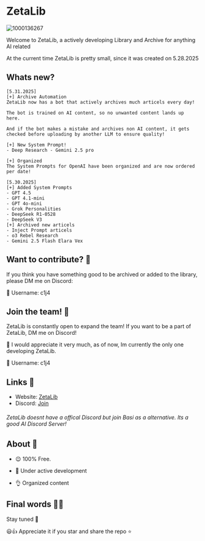 # ZetaLib

![1000136267](https://github.com/user-attachments/assets/e077fb25-fba8-490d-b665-1744b7c932be)


Welcome to ZetaLib, a actively developing Library and Archive for anything AI related

At the current time ZetaLib is pretty small, since it was created on 5.28.2025

## Whats new?

```
[5.31.2025]
[+] Archive Automation
ZetaLib now has a bot that actively archives much articels every day!

The bot is trained on AI content, so no unwanted content lands up here.

And if the bot makes a mistake and archives non AI content, it gets checked before uploading by another LLM to ensure quality!

[+] New System Prompt!
- Deep Research - Gemini 2.5 pro

[+] Organized
The System Prompts for OpenAI have been organized and are now ordered per date!

[5.30.2025]
[+] Added System Prompts
- GPT 4.5
- GPT 4.1-mini
- GPT 4o-mini
- Grok Personalities
- DeepSeek R1-0528
- DeepSeek V3
[+] Archived new articels
- Inject Prompt articels
- o3 Rebel Research
- Gemini 2.5 Flash Elara Vex
```


## Want to contribute? 📑
If you think you have something good to be archived or added to the library, please DM me on Discord:

📧 Username: c1j4

## Join the team! 📌
ZetaLib is constantly open to expand the team! If you want to be a part of ZetaLib, DM me on Discord!

👀 I would appreciate it very much, as of now, Im currently the only one developing ZetaLib.

📧 Username: c1j4

## Links 🔗

- Website: [ZetaLib](https://zetalib.neocities.org)
- Discord: [Join](https://discord.gg/basi)
###### ZetaLib doesnt have a offical Discord but join Basi as a alternative. Its a good AI Discord Server!

## About 🌙
- 😉 100% Free.
  
- 🚀 Under active development
  
- 👌 Organized content 

## Final words 🧙‍♂️

Stay tuned 🤌

😃👍 Appreciate it if you star and share the repo ⭐️
